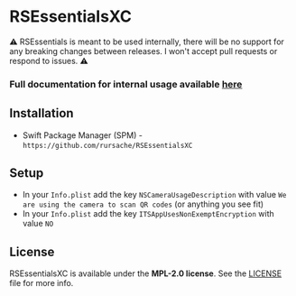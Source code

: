 # RSEssentialsXC

⚠️ RSEssentials is meant to be used internally, there will be no support for any breaking changes between releases. I won't accept pull requests or respond to issues. ⚠️

### Full documentation for internal usage available [here](https://github.com/rursache/RSEssentials/blob/master/README.md)

## Installation
- Swift Package Manager (SPM) - `https://github.com/rursache/RSEssentialsXC`

## Setup
- In your `Info.plist` add the key `NSCameraUsageDescription` with value `We are using the camera to scan QR codes` (or anything you see fit)
- In your `Info.plist` add the key `ITSAppUsesNonExemptEncryption` with value `NO`

## License
RSEssentialsXC is available under the **MPL-2.0 license**. See the [LICENSE](https://github.com/rursache/RSEssentialsXC/blob/master/LICENSE) file for more info.
